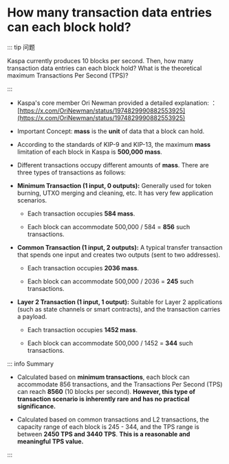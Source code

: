 

# How many transaction data entries can each block hold?

::: tip 问题

Kaspa currently produces 10 blocks per second. Then, how many transaction data entries can each block hold? What is the theoretical maximum Transactions Per Second (TPS)?

:::

- Kaspa's core member Ori Newman provided a detailed explanation:
：[https://x.com/OriNewman/status/1974829990882553925](https://x.com/OriNewman/status/1974829990882553925)




- Important Concept: **mass** is the **unit** of data that a block can hold. 

- According to the standards of KIP-9 and KIP-13, the maximum **mass** limitation of each block in Kaspa is **500,000 mass**.

- Different transactions occupy different amounts of **mass**. There are three types of transactions as follows:

- **Minimum Transaction (1 input, 0 outputs):** Generally used for token burning, UTXO merging and cleaning, etc. It has very few application scenarios.
  
  * Each transaction occupies **584 mass**.

  * Each block can accommodate 500,000 / 584 = **856** such transactions.

- **Common Transaction (1 input, 2 outputs):** A typical transfer transaction that spends one input and creates two outputs (sent to two addresses).
  
  * Each transaction occupies **2036 mass**.

  * Each block can accommodate 500,000 / 2036 = **245** such transactions.

- **Layer 2 Transaction (1 input, 1 output):** Suitable for Layer 2 applications (such as state channels or smart contracts), and the transaction carries a payload.
  
  * Each transaction occupies **1452 mass**.

  * Each block can accommodate 500,000 / 1452 = **344** such transactions.

::: info Summary

- Calculated based on **minimum transactions**, each block can accommodate 856 transactions, and the Transactions Per Second (TPS) can reach **8560** (10 blocks per second). **However, this type of transaction scenario is inherently rare and has no practical significance.**

- Calculated based on common transactions and L2 transactions, the capacity range of each block is 245 - 344, and the TPS range is between **2450 TPS and 3440 TPS**. **This is a reasonable and meaningful TPS value.**

:::








